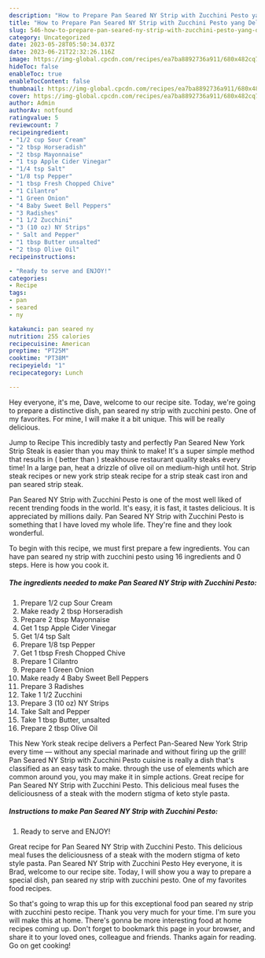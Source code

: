 ```yaml
---
description: "How to Prepare Pan Seared NY Strip with Zucchini Pesto yang Delicious}"
title: "How to Prepare Pan Seared NY Strip with Zucchini Pesto yang Delicious}"
slug: 546-how-to-prepare-pan-seared-ny-strip-with-zucchini-pesto-yang-delicious
category: Uncategorized
date: 2023-05-28T05:50:34.037Z
date: 2023-06-21T22:32:26.116Z
image: https://img-global.cpcdn.com/recipes/ea7ba8892736a911/680x482cq70/pan-seared-ny-strip-with-zucchini-pesto-recipe-main-photo.jpg
hideToc: false
enableToc: true
enableTocContent: false
thumbnail: https://img-global.cpcdn.com/recipes/ea7ba8892736a911/680x482cq70/pan-seared-ny-strip-with-zucchini-pesto-recipe-main-photo.jpg
cover: https://img-global.cpcdn.com/recipes/ea7ba8892736a911/680x482cq70/pan-seared-ny-strip-with-zucchini-pesto-recipe-main-photo.jpg
author: Admin
authorAv: notfound
ratingvalue: 5
reviewcount: 7
recipeingredient:
- "1/2 cup Sour Cream"
- "2 tbsp Horseradish"
- "2 tbsp Mayonnaise"
- "1 tsp Apple Cider Vinegar"
- "1/4 tsp Salt"
- "1/8 tsp Pepper"
- "1 tbsp Fresh Chopped Chive"
- "1 Cilantro"
- "1 Green Onion"
- "4 Baby Sweet Bell Peppers"
- "3 Radishes"
- "1 1/2 Zucchini"
- "3 (10 oz) NY Strips"
- " Salt and Pepper"
- "1 tbsp Butter unsalted"
- "2 tbsp Olive Oil"
recipeinstructions:

- "Ready to serve and ENJOY!"
categories:
- Recipe
tags:
- pan
- seared
- ny

katakunci: pan seared ny 
nutrition: 255 calories
recipecuisine: American
preptime: "PT25M"
cooktime: "PT38M"
recipeyield: "1"
recipecategory: Lunch

---
```



Hey everyone, it's me, Dave, welcome to our recipe site. Today, we're going to prepare a distinctive dish, pan seared ny strip with zucchini pesto. One of my favorites. For mine, I will make it a bit unique. This will be really delicious.

Jump to Recipe This incredibly tasty and perfectly Pan Seared New York Strip Steak is easier than you may think to make! It&#39;s a super simple method that results in ( better than ) steakhouse restaurant quality steaks every time! In a large pan, heat a drizzle of olive oil on medium-high until hot. Strip steak recipes or new york strip steak recipe for a strip steak cast iron and pan seared strip steak.

Pan Seared NY Strip with Zucchini Pesto is one of the most well liked of recent trending foods in the world. It's easy, it is fast, it tastes delicious. It is appreciated by millions daily. Pan Seared NY Strip with Zucchini Pesto is something that I have loved my whole life. They're fine and they look wonderful.


To begin with this recipe, we must first prepare a few ingredients. You can have pan seared ny strip with zucchini pesto using 16 ingredients and 0 steps. Here is how you cook it.

<!--inarticleads1-->

##### The ingredients needed to make Pan Seared NY Strip with Zucchini Pesto:

1. Prepare 1/2 cup Sour Cream
1. Make ready 2 tbsp Horseradish
1. Prepare 2 tbsp Mayonnaise
1. Get 1 tsp Apple Cider Vinegar
1. Get 1/4 tsp Salt
1. Prepare 1/8 tsp Pepper
1. Get 1 tbsp Fresh Chopped Chive
1. Prepare 1 Cilantro
1. Prepare 1 Green Onion
1. Make ready 4 Baby Sweet Bell Peppers
1. Prepare 3 Radishes
1. Take 1 1/2 Zucchini
1. Prepare 3 (10 oz) NY Strips
1. Take  Salt and Pepper
1. Take 1 tbsp Butter, unsalted
1. Prepare 2 tbsp Olive Oil


This New York steak recipe delivers a Perfect Pan-Seared New York Strip every time — without any special marinade and without firing up the grill! Pan Seared NY Strip with Zucchini Pesto cuisine is really a dish that&#39;s classified as an easy task to make. through the use of elements which are common around you, you may make it in simple actions. Great recipe for Pan Seared NY Strip with Zucchini Pesto. This delicious meal fuses the deliciousness of a steak with the modern stigma of keto style pasta. 

<!--inarticleads2-->

##### Instructions to make Pan Seared NY Strip with Zucchini Pesto:


1. Ready to serve and ENJOY!

Great recipe for Pan Seared NY Strip with Zucchini Pesto. This delicious meal fuses the deliciousness of a steak with the modern stigma of keto style pasta. Pan Seared NY Strip with Zucchini Pesto Hey everyone, it is Brad, welcome to our recipe site. Today, I will show you a way to prepare a special dish, pan seared ny strip with zucchini pesto. One of my favorites food recipes. 

So that's going to wrap this up for this exceptional food pan seared ny strip with zucchini pesto recipe. Thank you very much for your time. I'm sure you will make this at home. There's gonna be more interesting food at home recipes coming up. Don't forget to bookmark this page in your browser, and share it to your loved ones, colleague and friends. Thanks again for reading. Go on get cooking!
